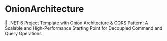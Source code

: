 # OnionArchitecture
🚀 .NET 6 Project Template with Onion Architecture &amp; CQRS Pattern: A Scalable and High-Performance Starting Point for Decoupled Command and Query Operations
